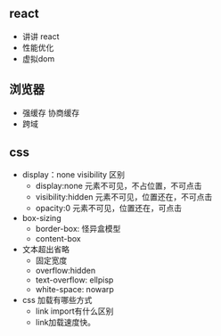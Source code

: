 ## react
- 讲讲 react
- 性能优化
- 虚拟dom

## 浏览器
- 强缓存 协商缓存
- 跨域
  

## css
- display：none visibility 区别
  - display:none 元素不可见，不占位置，不可点击
  - visibility:hidden 元素不可见，位置还在，不可点击
  - opacity:0 元素不可见，位置还在，可点击
- box-sizing
  - border-box: 怪异盒模型
  - content-box
- 文本超出省略
  - 固定宽度
  - overflow:hidden
  - text-overflow: ellpisp
  - white-space: nowarp
- css 加载有哪些方式
  - link import有什么区别
  - link加载速度快。